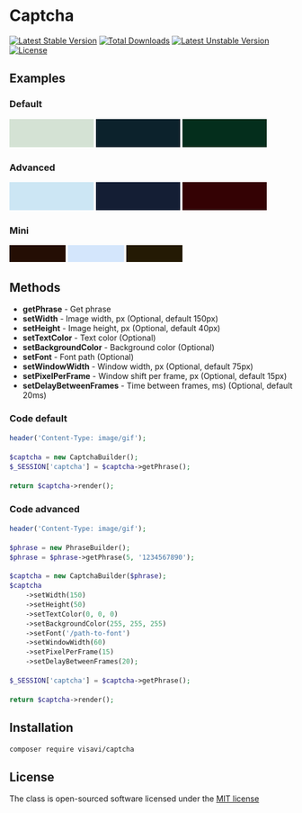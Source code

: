# Captcha

[![Latest Stable Version](https://poser.pugx.org/visavi/captcha/v/stable)](https://packagist.org/packages/visavi/captcha)
[![Total Downloads](https://poser.pugx.org/visavi/captcha/downloads)](https://packagist.org/packages/visavi/captcha)
[![Latest Unstable Version](https://poser.pugx.org/visavi/captcha/v/unstable)](https://packagist.org/packages/visavi/captcha)
[![License](https://poser.pugx.org/visavi/captcha/license)](https://packagist.org/packages/visavi/captcha)

## Examples

### Default
![example1](examples/captcha1.gif)
![example2](examples/captcha2.gif)
![example3](examples/captcha3.gif)

### Advanced
![example4](examples/captcha4.gif)
![example5](examples/captcha5.gif)
![example6](examples/captcha6.gif)

### Mini
![example7](examples/captcha7.gif)
![example8](examples/captcha8.gif)
![example9](examples/captcha9.gif)

## Methods

* **getPhrase** - Get phrase
* **setWidth** - Image width, px (Optional, default 150px)
* **setHeight** - Image height, px  (Optional, default 40px)
* **setTextColor** - Text color  (Optional)
* **setBackgroundColor** - Background color  (Optional)
* **setFont** - Font path  (Optional)
* **setWindowWidth** - Window width, px  (Optional, default 75px)
* **setPixelPerFrame** - Window shift per frame, px  (Optional, default 15px)
* **setDelayBetweenFrames** - Time between frames, ms)  (Optional, default 20ms)

### Code default

```php
header('Content-Type: image/gif');

$captcha = new CaptchaBuilder();
$_SESSION['captcha'] = $captcha->getPhrase();

return $captcha->render();
```

### Code advanced

```php
header('Content-Type: image/gif');

$phrase = new PhraseBuilder();
$phrase = $phrase->getPhrase(5, '1234567890');

$captcha = new CaptchaBuilder($phrase);
$captcha
    ->setWidth(150)
    ->setHeight(50)
    ->setTextColor(0, 0, 0)
    ->setBackgroundColor(255, 255, 255)
    ->setFont('/path-to-font')
    ->setWindowWidth(60)
    ->setPixelPerFrame(15)
    ->setDelayBetweenFrames(20);

$_SESSION['captcha'] = $captcha->getPhrase();

return $captcha->render();
```

## Installation

```
composer require visavi/captcha
```

## License

The class is open-sourced software licensed under the [MIT license](http://opensource.org/licenses/MIT)
